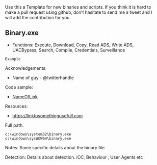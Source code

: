 Use this a Template for new binaries and scripts. 
If you think it is hard to make a pull request using github, don't hasitate 
to send me a tweet and I will add the contribution for you.

## Binary.exe

* Functions: Execute, Download, Copy, Read ADS, Write ADS, UACBypass, Search, Compile, Credentials, Surveillance

```
Example
```

Acknowledgements:
* Name of guy - @twitterhandle

Code sample:
* [NameOfLink](Payload/NameOfPayload)

Resources:
* https://linktosomethingusefull.com

Full path:
```
c:\windows\system32\binary.exe
c:\windows\sysWOW64\binary.exe
```

Notes:
Some specific details about the binary file.


Detection:
Details about detection.
IOC, Behaviour , User Agents etc

 
